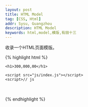 ```yaml
---
layout: post
title: HTML Model
tag: [CSS, Html]
addr: Sysu, Guangzhou
description: HTML Model
keywords: html,model,模版,有田十三
---
```


收录一个HTML页面模版。

{% highlight html %}
<!DOCTYPE HTML>
<html>
<head>
    <meta charset="UTF-8">
    <title>页面名称</title>
    <meta name="keywords" content=""/>
    <meta name="description" content=""/>
    <meta http-equiv="X-UA-Compatible" content="IE=Edge">
    <!-- Mobile Specific Metas
    ================================================== -->
    <meta name="viewport" content="width=device-width, initial-scale=1, maximum-scale=1,user-scalable=no">
    <meta name="apple-mobile-web-app-capable" content="yes" />
    <!-- CSS
    ================================================== -->
    <link rel="shortcut icon" href="./favicon.ico">
    <link rel="stylesheet" href="css/index.css"/>
    <style>/* css */</style>
</head>

<body>
    <!--[if lt IE 8]>
    <div>
        <p>
            已经有超过90%的用户使用更高版本
            <a target="_blank" title="下载Chrome" href="http://www.google.com/chrome/">Google Chrome</a>
            或
            <a target="_blank" href="http://www.microsoft.com/zh-cn/download/ie.aspx?q=internet+explorer">Internet Explorer</a>
            体验到了更流畅更精彩的页面，你还不试试？
        </p>
    </div>
    <![endif]-->

    <h1>300,000,00</h1>

    <script src="js/index.js"></script>
    <script>// js
　　</script>
</body>
</html>
{% endhighlight %}
